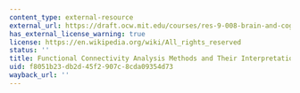 ```yaml
---
content_type: external-resource
external_url: https://draft.ocw.mit.edu/courses/res-9-008-brain-and-cognitive-sciences-computational-tutorials/pages/15-functional-connectivity-analysis-methods-and-their-interpretational-pitfalls/
has_external_license_warning: true
license: https://en.wikipedia.org/wiki/All_rights_reserved
status: ''
title: Functional Connectivity Analysis Methods and Their Interpretational Pitfalls
uid: f8051b23-db2d-45f2-907c-8cda09354d73
wayback_url: ''
---
```

